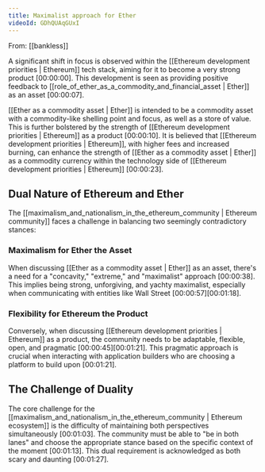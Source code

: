 ```yaml
---
title: Maximalist approach for Ether
videoId: GDhQUAqGUxI
---
```


From: [[bankless]] <br/> 

A significant shift in focus is observed within the [[Ethereum development priorities | Ethereum]] tech stack, aiming for it to become a very strong product <a class="yt-timestamp" data-t="00:00:00">[00:00:00]</a>. This development is seen as providing positive feedback to [[role_of_ether_as_a_commodity_and_financial_asset | Ether]] as an asset <a class="yt-timestamp" data-t="00:00:07">[00:00:07]</a>.

[[Ether as a commodity asset | Ether]] is intended to be a commodity asset with a commodity-like shelling point and focus, as well as a store of value. This is further bolstered by the strength of [[Ethereum development priorities | Ethereum]] as a product <a class="yt-timestamp" data-t="00:00:10">[00:00:10]</a>. It is believed that [[Ethereum development priorities | Ethereum]], with higher fees and increased burning, can enhance the strength of [[Ether as a commodity asset | Ether]] as a commodity currency within the technology side of [[Ethereum development priorities | Ethereum]] <a class="yt-timestamp" data-t="00:00:23">[00:00:23]</a>.

## Dual Nature of Ethereum and Ether

The [[maximalism_and_nationalism_in_the_ethereum_community | Ethereum community]] faces a challenge in balancing two seemingly contradictory stances:

### Maximalism for Ether the Asset
When discussing [[Ether as a commodity asset | Ether]] as an asset, there's a need for a "concavity," "extreme," and "maximalist" approach <a class="yt-timestamp" data-t="00:00:38">[00:00:38]</a>. This implies being strong, unforgiving, and yachty maximalist, especially when communicating with entities like Wall Street <a class="yt-timestamp" data-t="00:00:57">[00:00:57]</a><a class="yt-timestamp" data-t="00:01:18">[00:01:18]</a>.

### Flexibility for Ethereum the Product
Conversely, when discussing [[Ethereum development priorities | Ethereum]] as a product, the community needs to be adaptable, flexible, open, and pragmatic <a class="yt-timestamp" data-t="00:00:45">[00:00:45]</a><a class="yt-timestamp" data-t="00:01:21">[00:01:21]</a>. This pragmatic approach is crucial when interacting with application builders who are choosing a platform to build upon <a class="yt-timestamp" data-t="00:01:21">[00:01:21]</a>.

## The Challenge of Duality
The core challenge for the [[maximalism_and_nationalism_in_the_ethereum_community | Ethereum ecosystem]] is the difficulty of maintaining both perspectives simultaneously <a class="yt-timestamp" data-t="00:01:03">[00:01:03]</a>. The community must be able to "be in both lanes" and choose the appropriate stance based on the specific context of the moment <a class="yt-timestamp" data-t="00:01:13">[00:01:13]</a>. This dual requirement is acknowledged as both scary and daunting <a class="yt-timestamp" data-t="00:01:27">[00:01:27]</a>.